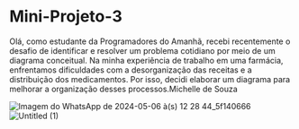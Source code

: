 # Mini-Projeto-3
Olá, como estudante da Programadores do Amanhã, recebi recentemente o desafio de identificar e resolver um problema cotidiano por meio de um diagrama conceitual. Na minha experiência de trabalho em uma farmácia, enfrentamos dificuldades com a desorganização das receitas e a distribuição dos medicamentos. Por isso, decidi elaborar um diagrama para melhorar a organização desses processos.Michelle de Souza

![Imagem do WhatsApp de 2024-05-06 à(s) 12 28 44_5f140666](https://github.com/JMSantos217/Mini-Projeto-3/assets/152222738/c1e20316-9696-4250-9050-c2eb045585f9)
![Untitled (1)](https://github.com/JMSantos217/Mini-Projeto-3/assets/152222738/234efc2f-524f-4b4d-ac93-6401ab3d5fde)
